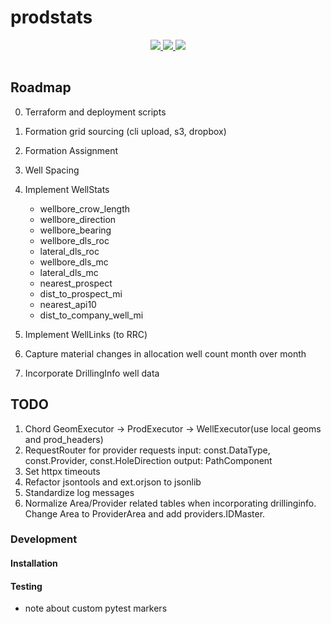 # prodstats

<div style="text-align:center;">
  <table >
    <tr>
      <a href="https://codecov.io/gh/la-mar/prodstats">
        <img src="https://codecov.io/gh/la-mar/prodstats/branch/master/graph/badge.svg" />
      </a>
      <a href="(https://circleci.com/gh/la-mar/prodstats">
        <img src="https://circleci.com/gh/la-mar/prodstats.svg?style=svg" />
      </a>
            <a href="https://hub.docker.com/r/driftwood/prodstats">
        <img src="https://img.shields.io/docker/pulls/driftwood/prodstats.svg" />
      </a>
    </tr>
  </table>
</div>

## Roadmap

0. Terraform and deployment scripts
1. Formation grid sourcing (cli upload, s3, dropbox)
2. Formation Assignment
3. Well Spacing
4. Implement WellStats

   - wellbore_crow_length
   - wellbore_direction
   - wellbore_bearing
   - wellbore_dls_roc
   - lateral_dls_roc
   - wellbore_dls_mc
   - lateral_dls_mc
   - nearest_prospect
   - dist_to_prospect_mi
   - nearest_api10
   - dist_to_company_well_mi

5. Implement WellLinks (to RRC)
6. Capture material changes in allocation well count month over month
7. Incorporate DrillingInfo well data

## TODO

1. Chord GeomExecutor -> ProdExecutor -> WellExecutor(use local geoms and prod_headers)
2. RequestRouter for provider requests
   input: const.DataType, const.Provider, const.HoleDirection
   output: PathComponent
3. Set httpx timeouts
4. Refactor jsontools and ext.orjson to jsonlib
5. Standardize log messages
6. Normalize Area/Provider related tables when incorporating drillinginfo. Change Area to ProviderArea and add providers.IDMaster.

### Development

#### Installation

#### Testing

- note about custom pytest markers
